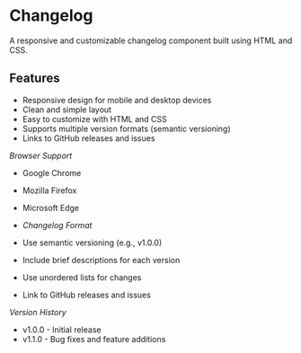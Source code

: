 # Changelog

A responsive and customizable changelog component built using HTML and CSS.

## Features

* Responsive design for mobile and desktop devices
* Clean and simple layout
* Easy to customize with HTML and CSS
* Supports multiple version formats (semantic versioning)
* Links to GitHub releases and issues

_Browser Support_

- Google Chrome
- Mozilla Firefox
- Microsoft Edge

- *Changelog Format*

- Use semantic versioning (e.g., v1.0.0)
- Include brief descriptions for each version
- Use unordered lists for changes
- Link to GitHub releases and issues

_Version History_

- v1.0.0 - Initial release
- v1.1.0 - Bug fixes and feature additions

